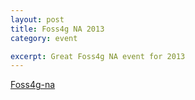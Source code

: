 ```yaml
---
layout: post
title: Foss4g NA 2013
category: event

excerpt: Great Foss4g NA event for 2013
---
```

 
[Foss4g-na](http://foss4g-na.org/)

